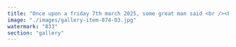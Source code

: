 ```yaml
---
title: "Once upon a friday 7th march 2025, some great man said <br /><br />“We have 400 million users in emerging markets,” Ardoino said. “We are basically selling the US debt outside the US … We are decentralizing the US debt as well, basically pushing for dollar hegemony. That’s how the US can maintain its dominance when it comes to its currency.”<br /><br />stables market cap is going to 100x AT LEAST<br /><br />le ticker is $ETH"
image: "./images/gallery-item-874-03.jpg"
watermark: "833"
section: "gallery"
---
```

